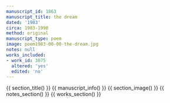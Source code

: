 ```yaml
---
manuscript_id: 1863
manuscript_title: the dream
dated: '1983'
circa: 1983-1990
method: original
manuscript_type: poem
image: poem1983-00-00-the-dream.jpg
notes: null
works_included:
- work_id: 3075
  altered: 'yes'
  edited: 'no'
---
```


{{ section_title() }}
{{ manuscript_info() }}
{{ section_image() }}
{{ notes_section() }}
{{ works_section() }}
